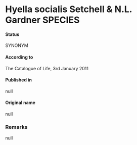 Hyella socialis Setchell & N.L. Gardner SPECIES
=======

#### Status
SYNONYM

#### According to
The Catalogue of Life, 3rd January 2011

#### Published in
null

#### Original name
null

### Remarks
null